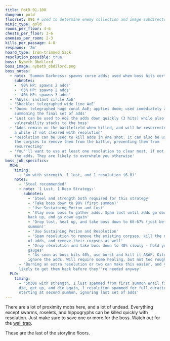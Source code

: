 ```yaml
---
title: PotD 91-100
dungeon: potd
floorset: 091 # used to determine enemy collection and image subdirectory
mimic_type: gold
rooms_per_floor: 4-6
chests_per_floor: 3-6
enemies_per_room: 2-3
kills_per_passage: 4-8
respawns: '2m'
hoard_type: Iron-trimmed Sack
resolution_possible: true
boss: Nybeth Obdilord
boss_image: nybeth_obdilord.png
boss_notes:
  - note: 'Summon Darkness: spawns corse adds; used when boss hits certain HP points:'
    subnotes:
    - '90% HP: spawns 2 adds'
    - '63% HP: spawns 2 adds'
    - '40% HP: spawns 3 adds'
  - 'Abyss: instant circle AoE'
  - 'Shackle: telegraphed wide line AoE'
  - 'Doom: telegraphed huge conal AoE; applies doom; used immediately after
    summoning the final set of adds'
  - 'Lust can be used to AoE the adds down quickly (3 hits) while also applying
    vulnerability stacks to the boss'
  - 'Adds remain on the battlefield when killed, and will be resurrected after
    a while if not cleared with resolution'
  - 'Resolution can be used to kill adds in one shot. It can also be used on
    the corpses to remove them from the battle, preventing them from
    resurrecting'
  - 'You''ll want to use at least one resolution to clear most, if not all, of
    the adds. They are likely to overwhelm you otherwise'
boss_job_specifics:
  MCH:
    timing:
      - '4m with strength, 1 lust, and 1 resolution (6.0)'
    notes:
      - 'Steel recommended'
      - note: '1 Lust, 1 Reso Strategy:'
        subnotes:
          - 'Steel and strength both required for this strategy'
          - 'Take boss down to 90% (first summon)'
          - 'Use Sustaining Potion and Lust'
          - 'Stay near boss to gather adds. Spam lust until adds go down, get
          back up, and go down again'
          - 'Drop lust, heal up, and take boss down to 66-67% (just before second
          summon)'
          - 'Use Sustaining Potion and Resolution'
          - 'Spam resolution to remove the existing corpses, kill the next set
          of adds, and remove their corpses as well'
          - 'Drop resolution and take boss down to 40% slowly - hold your
          gauges'
          - 'As soon as boss hits 40%, use burst and kill it ASAP. Kite and
          ignore the adds. Will require some healing, but not too rough'
      - 'Burning an extra resolution or two can make this easier, and you are
      likely to get them back before they''re needed anyway'
  PLD:
    timing:
      - '5m30s with strength, 1 lust spammed from first summon until first adds
      die, get up, and die again, 1 resolution spammed for full duration
      starting at second summon, ignoring last set of adds'
---
```


There are a lot of proximity mobs here, and a lot of undead. Everything except
swarms, roselets, and hippogryphs can be killed quickly with resolution. Just
make sure to save one or more for the boss. Watch out for the
[wall trap](/wall_traps.html#potd-81-109).

These are the last of the storyline floors.
